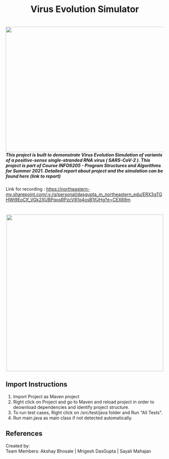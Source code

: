 #  
<h1 align="center">
       Virus Evolution Simulator <br>
</h1>

<h1>
<img align="left" src="https://www.paho.org/sites/default/files/styles/flexslider_full/public/2021-05/covid-19-variants.jpg?h=3634282f&itok=LPOrSDpj" width=1000 height=400><br><br><br>
</h1><br>
<br><br><br>


 
<h5>  
       
       
This project is built to demonstrate Virus Evolution Simulation of variants of a positive-sense single-stranded RNA virus ( SARS-CoV-2 ). This project is part of Course INFO6205 - Program Structures and Algorithms for Summer 2021.
Detailed report about project and the simulation can be found here (link to report)
</h5>

Link for recording : https://northeastern-my.sharepoint.com/:v:/g/personal/dasgupta_m_northeastern_edu/ERX3gTGHWt9EoClf_VGk2XUBPqosRPzcV81q4osB1jfJHg?e=CEX69m
 
#
<p align="center">
<img src="" width=500>
<br>

## Import Instructions
1. Import Project as Maven project
2. Right click on Project and go to Maven and reload project in order to deownload dependencies and identify project structure.
3. To run test cases, Right click on /src/test/java folder and Run "All Tests".
4. Run main.java as main class if not detected automatically.

## References
Created by:<br>
Team Members: Akshay Bhosale | Mrigesh DasGupta | Sayali Mahajan


